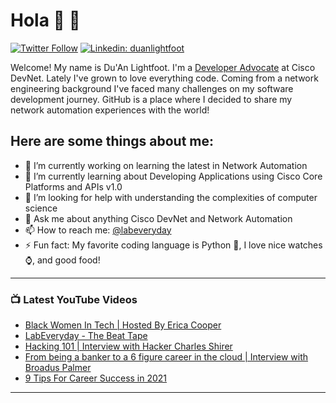 # Hola 👋 🤖

[![Twitter Follow](https://img.shields.io/twitter/follow/labeveryday?label=Follow)](https://twitter.com/labeveryday)
[![Linkedin: duanlightfoot](https://img.shields.io/badge/-duan%20lightfoot-blue?style=flat-square&logo=Linkedin&logoColor=white&link=https://www.linkedin.com/in/duanlightfoot/)](https://www.linkedin.com/in/duanlightfoot/)

Welcome! My name is Du'An Lightfoot. I'm a [Developer Advocate](https://blogs.cisco.com/author/duanlightfoot) at Cisco DevNet. Lately I've grown to love everything code. Coming from a network engineering background I've faced many challenges on my software development journey. GitHub is a place where I decided to share my network automation experiences with the world!

## Here are some things about me:

- 🔭 I’m currently working on learning the latest in Network Automation
- 🌱 I’m currently learning about Developing Applications using Cisco Core Platforms and APIs v1.0
- 🤔 I’m looking for help with understanding the complexities of computer science
- 💬 Ask me about anything Cisco DevNet and Network Automation
- 📫 How to reach me: [@labeveryday](www.twitter.com/labeveryday)
- ⚡ Fun fact: My favorite coding language is Python 🐍, I love nice watches ⌚️, and good food!

---

### 📺 Latest YouTube Videos
<!-- YOUTUBE:START -->
- [Black Women In Tech | Hosted By Erica Cooper](https://www.youtube.com/watch?v=kDQXcIe4CAQ)
- [LabEveryday -  The Beat Tape](https://www.youtube.com/watch?v=6u6fuLwV-No)
- [Hacking 101 | Interview with Hacker Charles Shirer](https://www.youtube.com/watch?v=9vS0vSDQSq4)
- [From being a banker to a 6 figure career in the cloud | Interview with Broadus Palmer](https://www.youtube.com/watch?v=Tr3Tx1PXNBg)
- [9 Tips For Career Success in 2021](https://www.youtube.com/watch?v=tLwN9DTlZw4)
<!-- YOUTUBE:END -->

---

<br />

